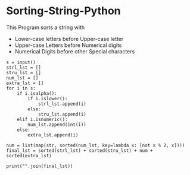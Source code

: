 # Sorting-String-Python
This Program sorts a string with 
- Lower-case letters before Upper-case letter 
- Upper-case Letters before Numerical digits 
- Numerical Digits before other Special characters



```
s = input()
strl_lst = []
stru_lst = []
num_lst = []
extra_lst = []
for i in s:
    if i.isalpha():
        if i.islower():
            strl_lst.append(i)
        else:
            stru_lst.append(i)
    elif i.isnumeric():
        num_lst.append(int(i))
    else:
        extra_lst.append(i)

num = list(map(str, sorted(num_lst, key=lambda x: [not x % 2, x])))
final_lst = sorted(strl_lst) + sorted(stru_lst) + num + sorted(extra_lst)

print("".join(final_lst))
```